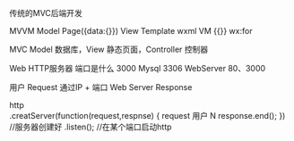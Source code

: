 传统的MVC后端开发

MVVM
Model Page({data:{}})
View  Template wxml
VM  {{}} wx:for

MVC Model 数据库，View 静态页面，Controller 控制器

Web HTTP服务器
端口是什么 3000
Mysql 3306
WebServer  80、3000

用户 Request 通过IP + 端口
Web Server Response

http   
    .creatServer(function(request,respnse) {
        request 用户 N
        response.end();
    })  //服务器创建好
    .listen();  //在某个端口启动http